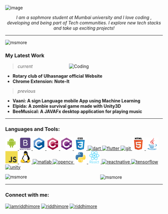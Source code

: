 ![image](https://user-images.githubusercontent.com/68859625/114295679-5bd6bf80-9ac4-11eb-8720-3758e387ac54.png)
<p align="center"><i>I am a sophmore student at Mumbai university and I love coding , developing and being part of Tech communities. I explore new tech stacks and take up exciting projects!</i></p>
<hr>
<p align="left"> <img src="https://komarev.com/ghpvc/?username=msmore&label=Profile%20views&color=0e75b6&style=flat" alt="msmore" /> </p>
<h3> My Latest Work</h3>

<img align="right" alt="Coding" width="300" src="https://user-images.githubusercontent.com/68859625/114297815-7c0c7b80-9ad0-11eb-9356-8f8ca1c47ef4.gif">
<blockquote><i>current</i></blockquote> 
<b><ul><li>Rotary club of Ulhasnagar official Website</li></b>
<b><li>Chrome Extension: Note-It</li></b></ul>
<blockquote><i>previous</i></blockquote> 
<ul>
  <li><b>Vaani: A sign Language mobile App using Machine Learning</b></li>
  <li><b>Elpida: A zombie survival game made with Unity3D</b></li>
  <li><b>BeeMusical: A JAVAFx desktop application for playing music</b></li>
</ul>
<hr>

<h3 align="left">Languages and Tools:</h3>
<p align="left"> <a href="https://developer.android.com" target="_blank"> <img src="https://raw.githubusercontent.com/devicons/devicon/master/icons/android/android-original-wordmark.svg" alt="android" width="40" height="40"/> </a> <a href="https://getbootstrap.com" target="_blank"> <img src="https://raw.githubusercontent.com/devicons/devicon/master/icons/bootstrap/bootstrap-plain-wordmark.svg" alt="bootstrap" width="40" height="40"/> </a> <a href="https://www.cprogramming.com/" target="_blank"> <img src="https://raw.githubusercontent.com/devicons/devicon/master/icons/c/c-original.svg" alt="c" width="40" height="40"/> </a> <a href="https://www.w3schools.com/cpp/" target="_blank"> <img src="https://raw.githubusercontent.com/devicons/devicon/master/icons/cplusplus/cplusplus-original.svg" alt="cplusplus" width="40" height="40"/> </a> <a href="https://www.w3schools.com/cs/" target="_blank"> <img src="https://raw.githubusercontent.com/devicons/devicon/master/icons/csharp/csharp-original.svg" alt="csharp" width="40" height="40"/> </a> <a href="https://www.w3schools.com/css/" target="_blank"> <img src="https://raw.githubusercontent.com/devicons/devicon/master/icons/css3/css3-original-wordmark.svg" alt="css3" width="40" height="40"/> </a> <a href="https://dart.dev" target="_blank"> <img src="https://www.vectorlogo.zone/logos/dartlang/dartlang-icon.svg" alt="dart" width="40" height="40"/> </a> <a href="https://flutter.dev" target="_blank"> <img src="https://www.vectorlogo.zone/logos/flutterio/flutterio-icon.svg" alt="flutter" width="40" height="40"/> </a> <a href="https://git-scm.com/" target="_blank"> <img src="https://www.vectorlogo.zone/logos/git-scm/git-scm-icon.svg" alt="git" width="40" height="40"/> </a> <a href="https://www.w3.org/html/" target="_blank"> <img src="https://raw.githubusercontent.com/devicons/devicon/master/icons/html5/html5-original-wordmark.svg" alt="html5" width="40" height="40"/> </a> <a href="https://www.java.com" target="_blank"> <img src="https://raw.githubusercontent.com/devicons/devicon/master/icons/java/java-original.svg" alt="java" width="40" height="40"/> </a> <a href="https://developer.mozilla.org/en-US/docs/Web/JavaScript" target="_blank"> <img src="https://raw.githubusercontent.com/devicons/devicon/master/icons/javascript/javascript-original.svg" alt="javascript" width="40" height="40"/> </a> <a href="https://www.linux.org/" target="_blank"> <img src="https://raw.githubusercontent.com/devicons/devicon/master/icons/linux/linux-original.svg" alt="linux" width="40" height="40"/> </a> <a href="https://www.mathworks.com/" target="_blank"> <img src="https://raw.githubusercontent.com/simple-icons/simple-icons/master/icons/mathworks.svg" alt="matlab" width="40" height="40"/> </a> <a href="https://opencv.org/" target="_blank"> <img src="https://www.vectorlogo.zone/logos/opencv/opencv-icon.svg" alt="opencv" width="40" height="40"/> </a> <a href="https://www.python.org" target="_blank"> <img src="https://raw.githubusercontent.com/devicons/devicon/master/icons/python/python-original.svg" alt="python" width="40" height="40"/> </a> <a href="https://reactjs.org/" target="_blank"> <img src="https://raw.githubusercontent.com/devicons/devicon/master/icons/react/react-original-wordmark.svg" alt="react" width="40" height="40"/> </a> <a href="https://reactnative.dev/" target="_blank"> <img src="https://reactnative.dev/img/header_logo.svg" alt="reactnative" width="40" height="40"/> </a> <a href="https://www.tensorflow.org" target="_blank"> <img src="https://www.vectorlogo.zone/logos/tensorflow/tensorflow-icon.svg" alt="tensorflow" width="40" height="40"/> </a> <a href="https://unity.com/" target="_blank"> <img src="https://www.vectorlogo.zone/logos/unity3d/unity3d-icon.svg" alt="unity" width="40" height="40"/> </a> </p><p><img width="300px" align="left" src="https://github-readme-stats.vercel.app/api/top-langs?username=msmore&show_icons=true&locale=en" alt="msmore" /></p>
<p>&nbsp;<img width="300px" align="center" src="https://github-readme-stats.vercel.app/api?username=msmore&show_icons=true&locale=en" alt="msmore" /></p>
<hr>
<h3 align="left">Connect with me:</h3>
<p align="left">
<a href="https://twitter.com/iamriddhimore" target="blank"><img align="center" src="https://user-images.githubusercontent.com/68859625/128704048-91cf04ed-fbfa-48b2-b281-e1209ac864b7.png" alt="iamriddhimore" height="30" width="30" /></a>
<a href="https://linkedin.com/in/riddhimore" target="blank"><img align="center" src="https://user-images.githubusercontent.com/68859625/128703290-a5729a31-c419-41a4-85ca-dad311753daf.png" alt="riddhimore" height="30" width="30" /></a>
<!-- <a href="https://fb.com/riddhi.more11" target="blank"><img align="center" src="https://cdn.jsdelivr.net/npm/simple-icons@3.0.1/icons/facebook.svg" alt="riddhi.more11" height="30" width="40" /></a> -->
  <a href="https://msmore.github.io" target="blank"><img align="center" src="https://user-images.githubusercontent.com/68859625/128703764-f62c3825-8c1e-4444-bd7d-f0b6a0afce27.png" alt="riddhimore" height="30" width="30" /></a>
</p>
